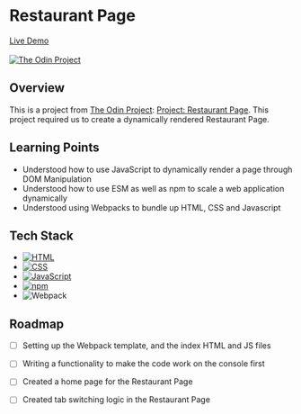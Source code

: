 # Restaurant Page

[Live Demo](https://johnferrancol.github.io/restaurant-page/)<br/><br/>
[![The Odin Project](https://img.shields.io/badge/The%20Odin%20Project-A9792B?logo=theodinproject&logoColor=fff)](#)

## Overview

This is a project from [The Odin Project](https://theodinproject.com): [Project: Restaurant Page](https://www.theodinproject.com/lessons/node-path-javascript-restaurant-page). This project required us to create a dynamically rendered Restaurant Page.

## Learning Points

- Understood how to use JavaScript to dynamically render a page through DOM Manipulation
- Understood how to use ESM as well as npm to scale a web application dynamically
- Understood using Webpacks to bundle up HTML, CSS and Javascript

## Tech Stack

- [![HTML](https://img.shields.io/badge/HTML-%23E34F26.svg?logo=html5&logoColor=white)](#)
- [![CSS](https://img.shields.io/badge/CSS-1572B6?logo=css3&logoColor=fff)](#)
- [![JavaScript](https://img.shields.io/badge/JavaScript-F7DF1E?logo=javascript&logoColor=000)](#)
- [![npm](https://img.shields.io/badge/npm-CB3837?logo=npm&logoColor=fff)](#)
- ![Webpack](https://img.shields.io/badge/webpack-%238DD6F9.svg?style=for-the-badge&logo=webpack&logoColor=black)

## Roadmap

- [ ] Setting up the Webpack template, and the index HTML and JS files
- [ ] Writing a functionality to make the code work on the console first
- [ ] Created a home page for the Restaurant Page
- [ ] Created tab switching logic in the Restaurant Page

